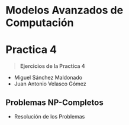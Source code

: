 # Modelos Avanzados de Computación
Practica 4
========

>**Ejercicios de la Practica 4**


+ Miguel Sánchez Maldonado
+ Juan Antonio Velasco Gómez

##  Problemas NP-Completos


- Resolución de los Problemas 
